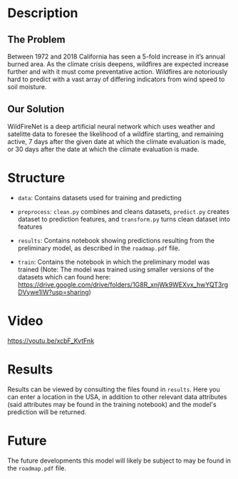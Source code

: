 # Description
## The Problem
Between 1972 and 2018 California has seen a 5-fold increase in it’s annual burned area. As the climate crisis deepens, wildfires are expected increase further and with it must come preventative action. Wildfires are notoriously hard to predict with a vast array of differing indicators from wind speed to soil moisture. 

## Our Solution
WildFireNet is a deep artificial neural network which uses weather and satelitte data to foresee the likelihood of a wildfire starting, and remaining active, 7 days after the given date at which the climate evaluation is made, or 30 days after the date at which the climate evaluation is made.

# Structure
- `data`: Contains datasets used for training and predicting

- `preprocess`: `clean.py` combines and cleans datasets, `predict.py` creates dataset to prediction features, and `transform.py` turns clean dataset into features

- `results`: Contains notebook showing predictions resulting from the preliminary model, as described in the `roadmap.pdf` file.

- `train`: Contains the notebook in which the preliminary model was trained (Note: The model was trained using smaller versions of the datasets which can found here: https://drive.google.com/drive/folders/1G8R_xnjWk9WEXvx_hwYQT3rgDVywe1lW?usp=sharing) 

# Video

https://youtu.be/xcbF_KvtFnk

# Results
Results can be viewed by consulting the files found in `results`. Here you can enter a location in the USA, in addition to other relevant data attributes (said attributes may be found in the training notebook) and the model's prediction will be returned.

# Future
The future developments this model will likely be subject to may be found in the `roadmap.pdf` file.
